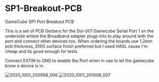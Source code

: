 # SP1-Breakout-PCB
GameCube SP1 Port Breakout PCB

This is a set of PCB Gerbers for the Dol-001 Gamecube Serial Port 1 on the underside where the Broadband adapter plugs into 
to play around with the port and connect other devices too. When ordering the boards use 1.2mm pcb thickness, ENIG surface finish preferred but I used HASL
cause I'm cheap and its good enough for tests.

Connect EXTIN to GND to enable the Port when in use to let the gamecube know a device is in.


![2020_1001_200958_006](https://github.com/silverstee1/SP1-Breakout-PCB/assets/54997238/439a8bb5-cc07-468c-9574-b0b23b0f8c5c)
![2020_1001_201008_007](https://github.com/silverstee1/SP1-Breakout-PCB/assets/54997238/65dd3110-1894-45fb-b974-2050b6cb703b)
